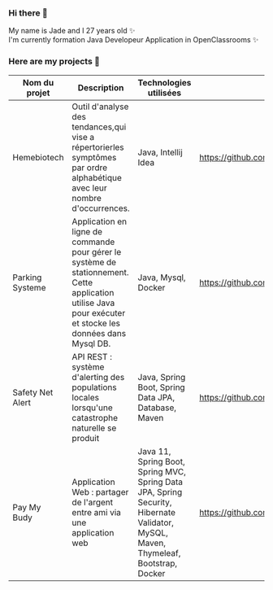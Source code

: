 ### Hi there 👋


My name is Jade and I 27 years old ✨  
I'm currently formation Java Developeur Application in OpenClassrooms ✨ 
### Here are my projects 👯  
| Nom du projet       | Description             | Technologies utilisées | Lien |
| -------------       | -----------             | --------------------- | ---- |
| Hemebiotech         | Outil d'analyse des tendances,qui vise a répertorierles symptômes par ordre alphabétique avec leur nombre d'occurrences.            | Java, Intellij Idea | https://github.com/habijade/Projet02Hemebiotech |
| Parking Systeme     | Application en ligne de commande pour gérer le système de stationnement. Cette application utilise Java pour exécuter et stocke les données dans Mysql DB. | Java, Mysql, Docker | https://github.com/habijade/ParkingSystem |
| Safety Net Alert    | API REST : système d'alerting des populations locales lorsqu'une catastrophe naturelle se produit | Java, Spring Boot, Spring Data JPA, Database, Maven | https://github.com/habijade/SafetyNet |
| Pay My Budy         | Application Web : partager de l'argent entre ami via une application web | Java 11, Spring Boot, Spring MVC, Spring Data JPA, Spring Security, Hibernate Validator, MySQL, Maven, Thymeleaf, Bootstrap, Docker | https://github.com/habijade/PayMyBudy |  




